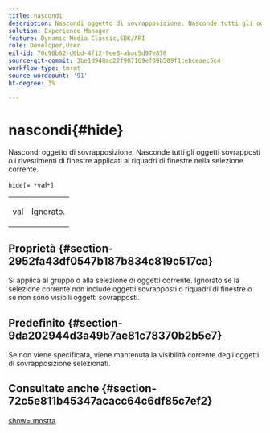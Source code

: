 ```yaml
---
title: nascondi
description: Nascondi oggetto di sovrapposizione. Nasconde tutti gli oggetti sovrapposti o i rivestimenti di finestre applicati ai riquadri di finestre nella selezione corrente.
solution: Experience Manager
feature: Dynamic Media Classic,SDK/API
role: Developer,User
exl-id: 70c96b62-d6bd-4f12-9ee8-abac5d97e876
source-git-commit: 3be1d948ac22f907169ef09b509f1cebceaec5c4
workflow-type: tm+mt
source-wordcount: '91'
ht-degree: 3%

---
```


# nascondi{#hide}

Nascondi oggetto di sovrapposizione. Nasconde tutti gli oggetti sovrapposti o i rivestimenti di finestre applicati ai riquadri di finestre nella selezione corrente.

`hide[= *`val`*]`

<table id="simpletable_015459EC2F4642A59B04F0B8064070B1"> 
 <tr class="strow"> 
  <td class="stentry"> <p><span class="codeph"> <span class="varname"> val</span></span> </p> </td> 
  <td class="stentry"> <p>Ignorato. </p></td> 
 </tr> 
</table>

## Proprietà {#section-2952fa43df0547b187b834c819c517ca}

Si applica al gruppo o alla selezione di oggetti corrente. Ignorato se la selezione corrente non include oggetti sovrapposti o riquadri di finestre o se non sono visibili oggetti sovrapposti.

## Predefinito {#section-9da202944d3a49b7ae81c78370b2b5e7}

Se non viene specificata, viene mantenuta la visibilità corrente degli oggetti di sovrapposizione selezionati.

## Consultate anche {#section-72c5e811b45347acacc64c6df85c7ef2}

[show= mostra](../../../../../ir-api/http-protocol/image-rendering-api-ref/c-ir-http-protocol-ref/c-ir-http-protocol-command-reference/r-ir-show.md#reference-f1824e1a501144bc9a6ae28de8e6bcb9)
